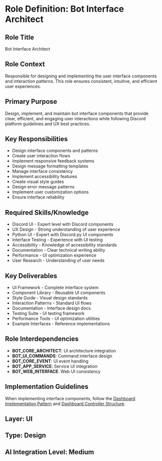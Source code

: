 # Role Definition: Bot Interface Architect

## Role Title
Bot Interface Architect

## Role Context
Responsible for designing and implementing the user interface components and interaction patterns. This role ensures consistent, intuitive, and efficient user experiences.

## Primary Purpose
Design, implement, and maintain bot interface components that provide clear, efficient, and engaging user interactions while following Discord platform guidelines and UX best practices.

## Key Responsibilities
- Design interface components and patterns
- Create user interaction flows
- Implement responsive feedback systems
- Design message formatting templates
- Manage interface consistency
- Implement accessibility features
- Create visual style guides
- Design error message patterns
- Implement user customization options
- Ensure interface reliability

## Required Skills/Knowledge
- Discord UI - Expert level with Discord components
- UX Design - Strong understanding of user experience
- Python UI - Expert with Discord.py UI components
- Interface Testing - Experience with UI testing
- Accessibility - Knowledge of accessibility standards
- Documentation - Clear technical writing ability
- Performance - UI optimization experience
- User Research - Understanding of user needs

## Key Deliverables
- UI Framework - Complete interface system
- Component Library - Reusable UI components
- Style Guide - Visual design standards
- Interaction Patterns - Standard UI flows
- Documentation - Interface design docs
- Testing Suite - UI testing framework
- Performance Tools - UI optimization utilities
- Example Interfaces - Reference implementations

## Role Interdependencies
- **BOT_CORE_ARCHITECT**: UI architecture integration
- **BOT_UI_COMMANDS**: Command interface design
- **BOT_CORE_EVENT**: UI event handling
- **BOT_APP_SERVICE**: Service UI integration
- **BOT_WEB_INTERFACE**: Web UI consistency

## Implementation Guidelines
When implementing interface components, follow the [Dashboard Implementation Pattern](../../../development/patterns/DASHBOARD_PATTERN.md) and [Dashboard Controller Structure](../../../development/patterns/DASHBOARD_CONTROLLER_STRUCTURE.md).

## Layer: UI
## Type: Design
## AI Integration Level: Medium 